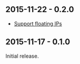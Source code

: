 2015-11-22 - 0.2.0
------------------

* [Support floating IPs](https://github.com/blom/ferry/commit/e9d4c414424f2d622b85a320d39f442cd6a9d514)

2015-11-17 - 0.1.0
------------------

Initial release.
